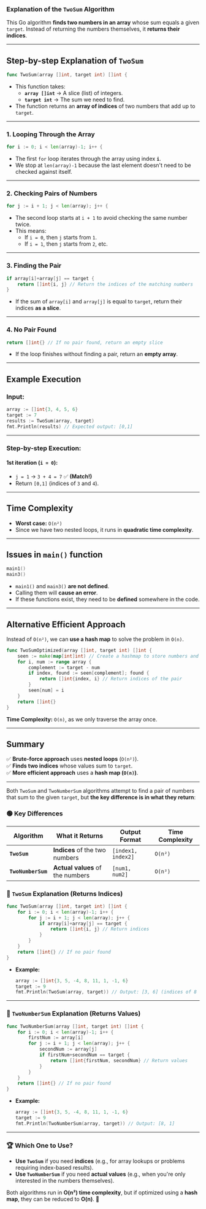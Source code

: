 ### **Explanation of the `TwoSum` Algorithm**

This Go algorithm **finds two numbers in an array** whose sum equals a given `target`. Instead of returning the numbers themselves, it **returns their indices**.

---

## **Step-by-step Explanation of `TwoSum`**
```go
func TwoSum(array []int, target int) []int {
```
- This function takes:
  - **`array []int`** → A slice (list) of integers.
  - **`target int`** → The sum we need to find.
- The function returns an **array of indices** of two numbers that add up to `target`.

---

### **1. Looping Through the Array**
```go
for i := 0; i < len(array)-1; i++ { 
```
- The first `for` loop iterates through the array using index **`i`**.
- We stop at `len(array)-1` because the last element doesn't need to be checked against itself.

---

### **2. Checking Pairs of Numbers**
```go
for j := i + 1; j < len(array); j++ { 
```
- The second loop starts at `i + 1` to avoid checking the same number twice.
- This means:
  - If `i = 0`, then `j` starts from `1`.
  - If `i = 1`, then `j` starts from `2`, etc.

---

### **3. Finding the Pair**
```go
if array[i]+array[j] == target {
    return []int{i, j} // Return the indices of the matching numbers
}
```
- If the sum of `array[i]` and `array[j]` is equal to `target`, return their indices **as a slice**.

---

### **4. No Pair Found**
```go
return []int{} // If no pair found, return an empty slice
```
- If the loop finishes without finding a pair, return an **empty array**.

---

## **Example Execution**
### **Input:**
```go
array := []int{3, 4, 5, 6}
target := 7
results := TwoSum(array, target)
fmt.Println(results) // Expected output: [0,1]
```
---
### **Step-by-step Execution:**
#### **1st iteration (`i = 0`):**
- `j = 1` → `3 + 4 = 7` ✅ **(Match!)**  
- Return `[0,1]` (indices of `3` and `4`).

---

## **Time Complexity**
- **Worst case:** `O(n²)`  
- Since we have two nested loops, it runs in **quadratic time complexity**.

---

## **Issues in `main()` function**
```go
main1()
main3()
```
- `main1()` and `main3()` **are not defined**.  
- Calling them will **cause an error**.  
- If these functions exist, they need to be **defined** somewhere in the code.

---

## **Alternative Efficient Approach**
Instead of `O(n²)`, we can **use a hash map** to solve the problem in `O(n)`.
```go
func TwoSumOptimized(array []int, target int) []int {
    seen := make(map[int]int) // Create a hashmap to store numbers and their indices
    for i, num := range array {
        complement := target - num
        if index, found := seen[complement]; found {
            return []int{index, i} // Return indices of the pair
        }
        seen[num] = i
    }
    return []int{}
}
```
**Time Complexity:** `O(n)`, as we only traverse the array once.

---

## **Summary**
✅ **Brute-force approach** uses **nested loops** (`O(n²)`).  
✅ **Finds two indices** whose values sum to `target`.  
✅ **More efficient approach** uses a **hash map (`O(n)`)**.

-----

Both `TwoSum` and `TwoNumberSum` algorithms attempt to find a pair of numbers that sum to the given `target`, but **the key difference is in what they return**:  

### 🟢 **Key Differences**  

| Algorithm         | What it Returns             | Output Format  | Time Complexity |
|------------------|---------------------------|---------------|----------------|
| **`TwoSum`**      | **Indices** of the two numbers | `[index1, index2]` | `O(n²)` |
| **`TwoNumberSum`** | **Actual values** of the numbers | `[num1, num2]` | `O(n²)` |

### 🔹 **`TwoSum` Explanation (Returns Indices)**  
```go
func TwoSum(array []int, target int) []int {
	for i := 0; i < len(array)-1; i++ {
		for j := i + 1; j < len(array); j++ {
			if array[i]+array[j] == target {
				return []int{i, j} // Return indices
			}
		}
	}
	return []int{} // If no pair found
}
```
- **Example:**  
  ```go
  array := []int{3, 5, -4, 8, 11, 1, -1, 6}
  target := 9
  fmt.Println(TwoSum(array, target)) // Output: [3, 6] (indices of 8 and 1)
  ```

---

### 🔹 **`TwoNumberSum` Explanation (Returns Values)**  
```go
func TwoNumberSum(array []int, target int) []int {
	for i := 0; i < len(array)-1; i++ {
		firstNum := array[i]
		for j := i + 1; j < len(array); j++ {
			secondNum := array[j]
			if firstNum+secondNum == target {
				return []int{firstNum, secondNum} // Return values
			}
		}
	}
	return []int{} // If no pair found
}
```
- **Example:**  
  ```go
  array := []int{3, 5, -4, 8, 11, 1, -1, 6}
  target := 9
  fmt.Println(TwoNumberSum(array, target)) // Output: [8, 1]
  ```

---

### 🏆 **Which One to Use?**
- **Use `TwoSum`** if you need **indices** (e.g., for array lookups or problems requiring index-based results).  
- **Use `TwoNumberSum`** if you need **actual values** (e.g., when you're only interested in the numbers themselves).  

Both algorithms run in **O(n²) time complexity**, but if optimized using a **hash map**, they can be reduced to **O(n)**. 🚀